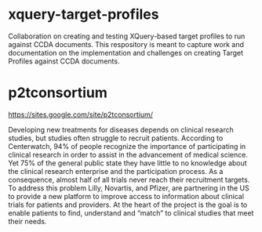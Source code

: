 xquery-target-profiles
======================

Collaboration on creating and testing XQuery-based target profiles to run against CCDA documents. This respository is meant to capture work and documentation on the implementation and challenges on creating Target Profiles against CCDA documents. 


p2tconsortium
=============

https://sites.google.com/site/p2tconsortium/

Developing new treatments for diseases depends on clinical research studies, but studies often struggle to recruit patients. According to Centerwatch, 94% of people recognize the importance of participating in clinical research in order to assist in the advancement of medical science. Yet 75% of the general public state they have little to no knowledge about the clinical research enterprise and the participation process. As a consequence, almost half of all trials never reach their recruitment targets. To address this problem Lilly, Novartis, and Pfizer, are partnering in the US to provide a new platform to improve access to information about clinical trials for patients and providers. At the heart of the project is the goal is to enable patients to find, understand and “match” to clinical studies that meet their needs.
